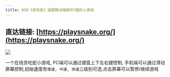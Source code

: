 ```yaml
---
title: 030《贪吃蛇》适配移动端和PC端的小游戏
---
```




## 直达链接: [https://playsnake.org/](https://playsnake.org/)




![](https://www.v2fy.com/asset/super-web/snake.png)


一个在线贪吃蛇小游戏, PC端可以通过键盘上下左右键控制, 手机端可以通过滑动屏幕控制,初始速度有`慢速, 中速, 快速`三级别可选,点击屏幕可以暂停/继续游戏